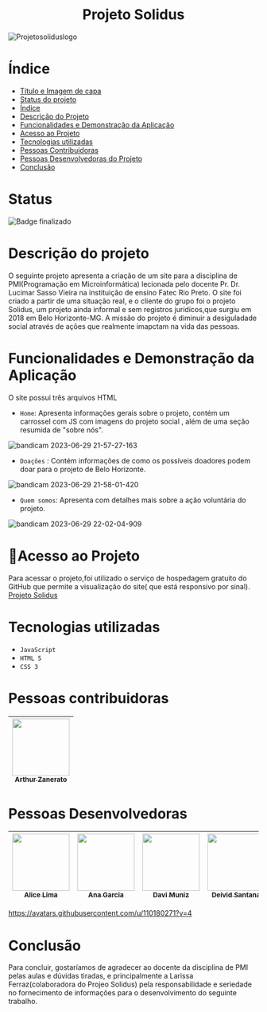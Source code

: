  <h1 align=center>Projeto Solidus</h1>

 ![Projetosoliduslogo](https://github.com/aliceclima/ProjetoSolidus/assets/119901153/76fc2f1d-10f9-4664-a177-f8a9f8085d21)
# Índice 

* [Título e Imagem de capa](h1)
* [Status do projeto](#status)
* [Índice](#índice)
* [Descrição do Projeto](#descrição-do-projeto)
* [Funcionalidades e Demonstração da Aplicação](#funcionalidades-e-demonstração-da-aplicação)
* [Acesso ao Projeto](#acesso-ao-projeto)
* [Tecnologias utilizadas](#tecnologias-utilizadas)
* [Pessoas Contribuidoras](#pessoas-contribuidoras)
* [Pessoas Desenvolvedoras do Projeto](#pessoas-desenvolvedoras)
* [Conclusão](#conclusão)

# Status
![Badge finalizado](http://img.shields.io/static/v1?label=STATUS&message=%20FINALIZADO&color=GREEN&style=for-the-badge)
# Descrição do projeto

O seguinte projeto apresenta a criação de um site para a disciplina de PMI(Programação em Microinformática) lecionada pelo docente Pr. Dr. Lucimar Sasso Vieira na instituição de ensino Fatec Rio Preto.
O site foi criado a partir de uma situação real, e o cliente do grupo foi o projeto Solidus, um projeto ainda informal e sem registros jurídicos,que surgiu em 2018 em Belo Horizonte-MG.
A missão do projeto é diminuir a desiguladade social através de ações que realmente imapctam na vida das pessoas.

# Funcionalidades e Demonstração da Aplicação
 O site possui três arquivos HTML
* `Home`: Apresenta informações gerais sobre o projeto, contém um carrossel com JS com imagens do projeto social , além de uma seção resumida de "sobre nós".

 ![bandicam 2023-06-29 21-57-27-163](https://github.com/aliceclima/ProjetoSolidus/assets/119901153/04671d33-810f-455f-a717-da5f8a1c3982)


* `Doações` : Contém informações de como os possíveis doadores podem doar para o projeto de Belo Horizonte.
  
![bandicam 2023-06-29 21-58-01-420](https://github.com/aliceclima/ProjetoSolidus/assets/119901153/75ccb774-d525-48dc-b6ba-e9856367e04e)

  
* `Quem somos`: Apresenta com detalhes mais sobre a ação voluntária do projeto.

![bandicam 2023-06-29 22-02-04-909](https://github.com/aliceclima/ProjetoSolidus/assets/119901153/a1146f19-b502-40a7-b90f-f2836a3cdf99)

  
  
# 📁Acesso ao Projeto
Para acessar o projeto,foi utilizado o serviço de hospedagem gratuito do GitHub que permite a visualização do site( que está responsivo por sinal). <br>
<a href="https://aliceclima.github.io/ProjetoSolidus/paginas/index.html">Projeto Solidus</a>

# Tecnologias utilizadas
* `JavaScript`
* `HTML 5`
* `CSS 3`


# Pessoas contribuidoras
| [<img src="https://avatars.githubusercontent.com/u/110180271?v=4" width=115><br><sub>Arthur Zanerato</sub>](https://github.com/Arthur-Zanerato) | 
| :---: |
# Pessoas Desenvolvedoras 
| [<img src="https://avatars.githubusercontent.com/u/119901153?v=4" width=115><br><sub>Alice Lima</sub>](https://github.com/aliceclima) |  [<img src="https://avatars.githubusercontent.com/u/129322594?v=4" width=115><br><sub>Ana Garcia</sub>](https://github.com/hsveanicelife) |  [<img src="https://avatars.githubusercontent.com/u/133396776?v=4" width=115><br><sub>Davi Muniz</sub>](https://github.com/DaviLMuniz) |  [<img src="https://avatars.githubusercontent.com/u/49818020?v=4" width=115><br><sub>Deivid Santana</sub>](https://github.com/DeividSouSan) |
| :---: | :---: | :---: | :---: |

https://avatars.githubusercontent.com/u/110180271?v=4
# Conclusão
Para concluir, gostaríamos de agradecer ao docente da disciplina de PMI pelas aulas e dúvidas tiradas, e principalmente a Larissa Ferraz(colaboradora do Projeo Solidus) pela responsabilidade e seriedade no fornecimento de informações para o desenvolvimento do seguinte trabalho.
